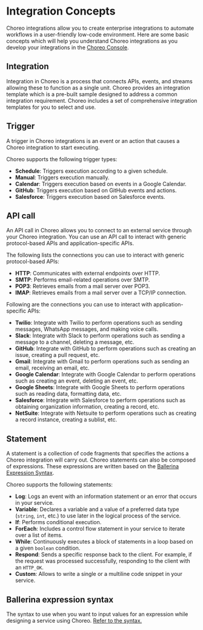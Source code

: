 # Integration Concepts
Choreo integrations allow you to create enterprise integrations to automate workflows in a user-friendly low-code environment. Here are some basic concepts which will help you understand Choreo integrations as you develop your integrations in the [Choreo Console]({{choreo_console}}).
  
## Integration
Integration in Choreo is a process that connects APIs, events, and streams allowing these to function as a single unit. Choreo provides an integration template which is a pre-built sample designed to address a common integration requirement. Choreo includes a set of comprehensive integration templates for you to select and use.

## Trigger
A trigger in Choreo integrations is an event or an action that causes a Choreo integration to start executing.

Choreo supports the following trigger types:

 - **Schedule**: Triggers execution according to a given schedule.
 - **Manual**: Triggers execution manually.
 - **Calendar**: Triggers execution based on events in a Google Calendar.
 - **GitHub**: Triggers execution based on GitHub events and actions.
 - **Salesforce**: Triggers execution based on Salesforce events. 

## API call
An API call in Choreo allows you to connect to an external service through your Choreo integration. You can use an API call to interact with generic protocol-based APIs and application-specific APIs.

The following lists the connections you can use to interact with generic protocol-based APIs:
  
 - **HTTP**: Communicates with external endpoints over HTTP.   
 - **SMTP**: Performs email-related operations over SMTP. 
 - **POP3**: Retrieves emails from a mail server over POP3. 
 - **IMAP**: Retrieves emails from a mail server over a TCP/IP connection.

Following are the connections you can use to interact with application-specific APIs:

 - **Twilio**: Integrate with Twilio to perform operations such as sending messages, WhatsApp messages, and making voice calls.
 - **Slack**: Integrate with Slack to perform operations such as sending a message to a channel, deleting a message, etc.
 - **GitHub**: Integrate with GitHub to perform operations such as creating an issue, creating a pull request, etc. 
 - **Gmail**: Integrate with Gmail to perform operations such as sending an email, receiving an email, etc.
 - **Google Calendar**: Integrate with Google Calendar to perform operations such as creating an event, deleting an event, etc.
 - **Google Sheets**: Integrate with Google Sheets to perform operations such as reading data, formatting data, etc.
 - **Salesforce**: Integrate with Salesforce to perform operations such as obtaining organization information, creating a record, etc.
 - **NetSuite**: Integrate with Netsuite to perform operations such as creating a record instance, creating a sublist, etc. 

## Statement

A statement is a collection of code fragments that specifies the actions a Choreo integration will carry out. Choreo statements can also be composed of expressions. These expressions are written based on the [Ballerina Expression Syntax](#ballerina-expression-syntax).

Choreo supports the following statements:

 - **Log**: Logs an event with an information statement or an error that occurs in your service.    
 - **Variable**: Declares a variable and a value of a preferred data type (`string`, `int`, etc.) to use later in the logical process of the service.
 - **If**: Performs conditional execution.
 - **ForEach**: Includes a control flow statement in your service to iterate over a list of items.
 - **While**: Continuously executes a block of statements in a loop based on a given `boolean` condition. 
 - **Respond**: Sends a specific response back to the client. For example, if the request was processed successfully,  responding to the client with an `HTTP_OK`.
 - **Custom**: Allows to write a single or a multiline code snippet in your service.

## Ballerina expression syntax
The syntax to use when you want to input values for an expression while designing a service using Choreo. [Refer to the syntax.](../references/ballerina-expression-syntax)
